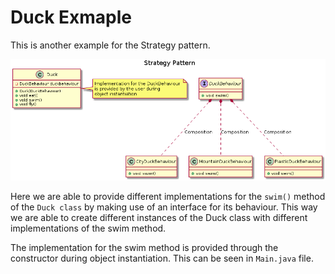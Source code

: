 # Duck Exmaple

This is another example for the Strategy pattern. 

<p align="center"><img src ="images/image.png" /></p>

Here we are able to provide different implementations for the ```swim()``` method of the ```Duck class``` by making use of an interface for its behaviour. This way we are able to create different instances of the Duck class with different implementations of the swim method. 

The implementation for the swim method is provided through the constructor during object instantiation. This can be seen in ```Main.java``` file. 